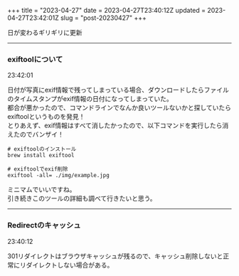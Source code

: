 +++
title = "2023-04-27"
date = 2023-04-27T23:40:12Z
updated = 2023-04-27T23:42:01Z
slug = "post-20230427"
+++

日が変わるギリギリに更新

---

### exiftoolについて
23:42:01

日付が写真にexif情報で残ってしまっている場合、ダウンロードしたらファイルのタイムスタンプがexif情報の日付になってしまっていた。  
都合が悪かったので、コマンドラインでなんか良いツールないかと探していたらexiftoolというものを発見！  
とりあえず、exif情報はすべて消したかったので、以下コマンドを実行したら消えたのでバンザイ！

```shell
# exiftoolのインストール
brew install exiftool

# exiftoolでexif削除
exiftool -all= ./img/example.jpg
```

ミニマムでいいですね。  
引き続きこのツールの詳細も調べて行きたいと思う。

---

### Redirectのキャッシュ
23:40:12

301リダイレクトはブラウザキャッシュが残るので、キャッシュ削除しないと正常にリダイレクトしない場合がある。 


